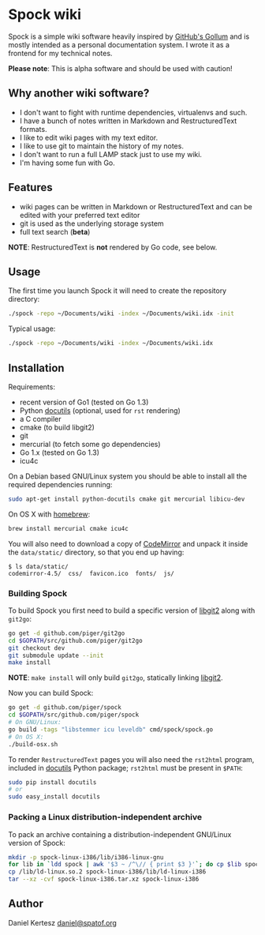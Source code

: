 # Spock wiki

Spock is a simple wiki software heavily inspired by [GitHub's Gollum](Gollum) and is mostly intended as a personal documentation system. I wrote it as a frontend for my technical notes.

[Gollum]: https://github.com/gollum/gollum

**Please note**: This is alpha software and should be used with caution!

## Why another wiki software?

- I don't want to fight with runtime dependencies, virtualenvs and such.
- I have a bunch of notes written in Markdown and RestructuredText formats.
- I like to edit wiki pages with my text editor.
- I like to use git to maintain the history of my notes.
- I don't want to run a full LAMP stack just to use my wiki.
- I'm having some fun with Go.

## Features

- wiki pages can be written in Markdown or RestructuredText and can be edited with your preferred text editor
- git is used as the underlying storage system
- full text search (**beta**)

**NOTE**: RestructuredText is **not** rendered by Go code, see below.

## Usage

The first time you launch Spock it will need to create the repository directory:

```bash
./spock -repo ~/Documents/wiki -index ~/Documents/wiki.idx -init
```

Typical usage:

```bash
./spock -repo ~/Documents/wiki -index ~/Documents/wiki.idx
```

## Installation

Requirements:

- recent version of Go1 (tested on Go 1.3)
- Python [docutils](docutils) (optional, used for `rst` rendering)
- a C compiler
- cmake (to build libgit2)
- git
- mercurial (to fetch some go dependencies)
- Go 1.x (tested on Go 1.3)
- icu4c

On a Debian based GNU/Linux system you should be able to install all the
required dependencies running:

```bash
sudo apt-get install python-docutils cmake git mercurial libicu-dev
```

On OS X with [homebrew](homebrew):

```bash
brew install mercurial cmake icu4c
```

[brew]: http://brew.sh/

You will also need to download a copy of [CodeMirror](CodeMirror) and unpack it
inside the `data/static/` directory, so that you end up having:

```
$ ls data/static/
codemirror-4.5/  css/  favicon.ico  fonts/  js/
```

[CodeMirror]: http://codemirror.net/codemirror.zip

### Building Spock

To build Spock you first need to build a specific version of [libgit2](libgit2) along with `git2go`:

```bash
go get -d github.com/piger/git2go
cd $GOPATH/src/github.com/piger/git2go
git checkout dev
git submodule update --init
make install
```

**NOTE**: `make install` will only build `git2go`, statically linking [libgit2](libgit2).

Now you can build Spock:

```bash
go get -d github.com/piger/spock
cd $GOPATH/src/github.com/piger/spock
# On GNU/Linux:
go build -tags "libstemmer icu leveldb" cmd/spock/spock.go
# On OS X:
./build-osx.sh
```

To render `RestructuredText` pages you will also need the `rst2html` program, included in [docutils](docutils) Python package; `rst2html` must be present in `$PATH`:

```bash
sudo pip install docutils
# or
sudo easy_install docutils
```

### Packing a Linux distribution-independent archive

To pack an archive containing a distribution-independent GNU/Linux version of Spock:

```bash
mkdir -p spock-linux-i386/lib/i386-linux-gnu
for lib in `ldd spock | awk '$3 ~ /^\// { print $3 }'`; do cp $lib spock-linux-i386/lib/i386-linux-gnu/; done
cp /lib/ld-linux.so.2 spock-linux-i386/lib/ld-linux-i386
tar --xz -cvf spock-linux-i386.tar.xz spock-linux-i386
```

## Author

Daniel Kertesz <daniel@spatof.org>

[libgit2]: https://libgit2.github.com/

[git2go]: https://github.com/libgit2/git2go

[docutils]: http://docutils.sourceforge.net/
